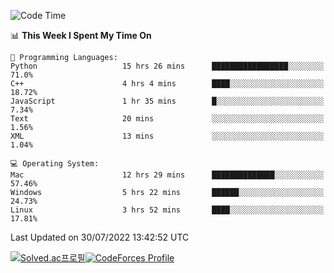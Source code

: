 
<!--START_SECTION:waka-->
![Code Time](http://img.shields.io/badge/Code%20Time-0%20secs-blue)

📊 **This Week I Spent My Time On** 

```text
💬 Programming Languages: 
Python                   15 hrs 26 mins      █████████████████░░░░░░░░   71.0% 
C++                      4 hrs 4 mins        ████░░░░░░░░░░░░░░░░░░░░░   18.72% 
JavaScript               1 hr 35 mins        █░░░░░░░░░░░░░░░░░░░░░░░░   7.34% 
Text                     20 mins             ░░░░░░░░░░░░░░░░░░░░░░░░░   1.56% 
XML                      13 mins             ░░░░░░░░░░░░░░░░░░░░░░░░░   1.04%

💻 Operating System: 
Mac                      12 hrs 29 mins      ██████████████░░░░░░░░░░░   57.46% 
Windows                  5 hrs 22 mins       ██████░░░░░░░░░░░░░░░░░░░   24.73% 
Linux                    3 hrs 52 mins       ████░░░░░░░░░░░░░░░░░░░░░   17.81%

```


 Last Updated on 30/07/2022 13:42:52 UTC
<!--END_SECTION:waka-->
[![Solved.ac프로필](http://mazassumnida.wtf/api/generate_badge?boj=hckim96)](https://solved.ac/hckim96)[![CodeForces Profile](https://cf.leed.at?id=hckim96)](https://codeforces.com/profile/hckim96)
